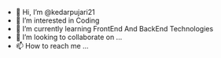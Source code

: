 - 👋 Hi, I’m @kedarpujari21
- 👀 I’m interested in Coding
- 🌱 I’m currently learning FrontEnd And BackEnd Technologies
- 💞️ I’m looking to collaborate on ...
- 📫 How to reach me ...

<!---
kedarpujari21/kedarpujari21 is a ✨ special ✨ repository because its `README.md` (this file) appears on your GitHub profile.
You can click the Preview link to take a look at your changes.
--->
